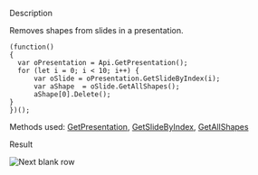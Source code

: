 Description

Removes shapes from slides in a presentation.

```
(function()
{
  var oPresentation = Api.GetPresentation();
  for (let i = 0; i < 10; i++) {
      var oSlide = oPresentation.GetSlideByIndex(i);
      var aShape  = oSlide.GetAllShapes();
      aShape[0].Delete();
}
})();
```

Methods used: [GetPresentation](/officeapi/presentationapi/api/getpresentation), [GetSlideByIndex](/officeapi/presentationapi/apipresentation/getslidebyindex), [GetAllShapes](/officeapi/presentationapi/apislide/getallshapes)

Result

![Next blank row](/plugins/remove-shapes.png)
